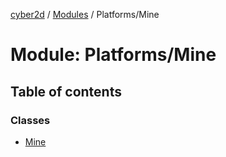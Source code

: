 [cyber2d](../README.md) / [Modules](../modules.md) / Platforms/Mine

# Module: Platforms/Mine

## Table of contents

### Classes

- [Mine](../classes/Platforms_Mine.Mine.md)
